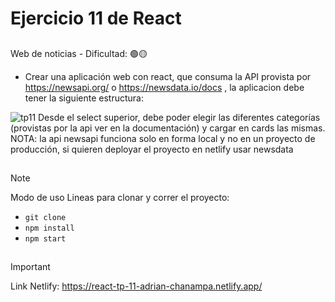# Ejercicio 11 de React

##
Web de noticias - Dificultad:  🟢🟡
- Crear una aplicación web con react, que consuma la API provista por https://newsapi.org/ o https://newsdata.io/docs , la aplicacion debe tener la siguiente estructura:

![tp11](https://github.com/AdrianKarma/react-Ejercicio-11/assets/20958616/67a3cd63-c397-4234-8b4b-22d13a90d957)
Desde el select superior, debe poder elegir las diferentes categorías (provistas por la api ver en la documentación) y cargar en cards las mismas.
NOTA: la api newsapi funciona solo en forma local y no en un proyecto de producción, si quieren deployar el proyecto en netlify usar newsdata


##


>[!NOTE]
Modo de uso
Lineas para clonar y correr el proyecto:

- `git clone`
- `npm install`
- `npm start`

##
 >[!IMPORTANT]
Link Netlify:
https://react-tp-11-adrian-chanampa.netlify.app/

